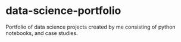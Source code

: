 # data-science-portfolio
Portfolio of data science projects created by me consisting of python notebooks, and case studies.
